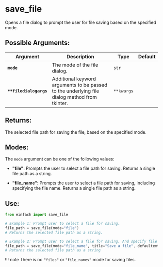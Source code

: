# save_file

Opens a file dialog to prompt the user for file saving based on the specified mode.

## Possible Arguments:

| Argument | Description | Type | Default |
| --- | --- | --- | --- |
| **`mode`** | The mode of the file dialog. | `str` |  |
| **`**filedialogargs`** | Additional keyword arguments to be passed to the underlying file dialog method from tkinter. | `**kwargs` |  |

## Returns:

The selected file path for saving the file, based on the specified mode.

## Modes:

The `mode` argument can be one of the following values:

- **"file"**: Prompts the user to select a file path for saving. Returns a single file path as a string.

- **"file_name"**: Prompts the user to select a file path for saving, including specifying the file name. Returns a single file path as a string.

## Use:
```python
from einfach import save_file

# Example 1: Prompt user to select a file for saving.
file_path = save_file(mode="file")
# Returns the selected file path as a string.

# Example 2: Prompt user to select a file for saving. And specify file dialog options.
file_path = save_file(mode="file_name", title="Save a file", defaultextension=".txt")
# Returns the selected file path as a string
```

!!! note
    There is no `"files"` or `"file_names"` mode for saving files.
